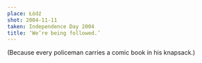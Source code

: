 ```yaml
---
place: Łódź
shot: 2004-11-11
taken: Independence Day 2004
title: ‘We’re being followed.’
---
```


(Because every policeman carries a comic book in his knapsack.)
